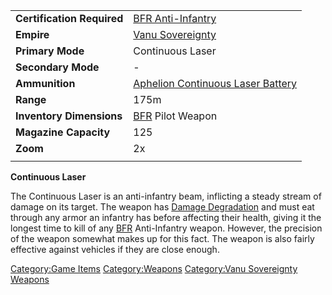 |                            |                                                                                   |
|----------------------------|-----------------------------------------------------------------------------------|
| **Certification Required** | [BFR Anti-Infantry](BFR_Anti-Infantry "wikilink")                                 |
| **Empire**                 | [Vanu Sovereignty](Vanu_Sovereignty "wikilink")                                   |
| **Primary Mode**           | Continuous Laser                                                                  |
| **Secondary Mode**         | \-                                                                                |
| **Ammunition**             | [Aphelion Continuous Laser Battery](Aphelion_Continuous_Laser_Battery "wikilink") |
| **Range**                  | 175m                                                                              |
| **Inventory Dimensions**   | [BFR](BFR "wikilink") Pilot Weapon                                                |
| **Magazine Capacity**      | 125                                                                               |
| **Zoom**                   | 2x                                                                                |
|                            |                                                                                   |

**Continuous Laser**

The Continuous Laser is an anti-infantry beam, inflicting a steady
stream of damage on its target. The weapon has [Damage
Degradation](Damage_Degradation "wikilink") and must eat through any
armor an infantry has before affecting their health, giving it the
longest time to kill of any [BFR](BFR "wikilink") Anti-Infantry weapon.
However, the precision of the weapon somewhat makes up for this fact.
The weapon is also fairly effective against vehicles if they are close
enough.

[Category:Game Items](Category:Game_Items "wikilink")
[Category:Weapons](Category:Weapons "wikilink") [Category:Vanu
Sovereignty Weapons](Category:Vanu_Sovereignty_Weapons "wikilink")